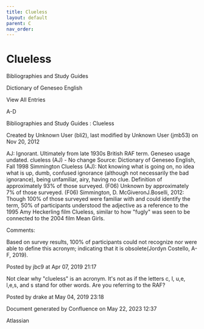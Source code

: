 ```yaml
---
title: Clueless
layout: default
parent: C
nav_order:
---
```


# Clueless

Bibliographies and Study Guides

Dictionary of Geneseo English

View All Entries

A-D

Bibliographies and Study Guides : Clueless

Created by  Unknown User (bli2), last modified by  Unknown User (jmb53) on Nov 20, 2012

AJ: Ignorant. Ultimately from late 1930s British RAF term. Geneseo usage undated. clueless (AJ) - No change Source: Dictionary of Geneseo English, Fall 1998 Simmington Clueless (AJ): Not knowing what is going on, no idea what is up, dumb, confused ignorance (although not necessarily the bad ignorance), being unfamiliar, airy, having no clue. Definition of approximately 93% of those surveyed. (F06) Unknown by approximately 7% of those surveyed. (F06) Simmington, D. McGiveronJ.Boselli, 2012: Though 100% of those surveyed were familiar with and could identify the term, 50% of participants understood the adjective as a reference to the 1995 Amy Heckerling film Clueless, similar to how &quot;fugly&quot; was seen to be connected to the 2004 film Mean Girls.  

Comments:

Based on survey results, 100% of participants could not recognize nor were able to define this acronym; indicating that it is obsolete(Jordyn Costello, A-F, 2019).

Posted by jbc9 at Apr 07, 2019 21:17

Not clear why &quot;clueless&quot; is an acronym. It's not as if the letters c, l, u,e, l,e,s, and s stand for other words. Are you referring to the RAF?

Posted by drake at May 04, 2019 23:18

Document generated by Confluence on May 22, 2023 12:37

Atlassian

